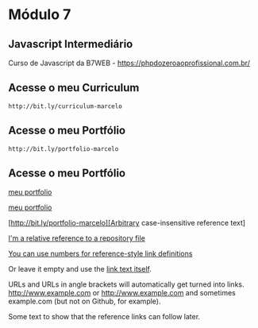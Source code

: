 # Módulo 7

## Javascript Intermediário

Curso de Javascript da B7WEB - https://phpdozeroaoprofissional.com.br/

## Acesse o meu Curriculum

    http://bit.ly/curriculum-marcelo

## Acesse o meu Portfólio

    http://bit.ly/portfolio-marcelo
    

## Acesse o meu Portfólio

[meu portfolio](http://bit.ly/portfolio-marcelo)

[meu portfolio](http://bit.ly/portfolio-marcelo "Google's Homepage")

[http://bit.ly/portfolio-marcelo][Arbitrary case-insensitive reference text]

[I'm a relative reference to a repository file](../blob/master/LICENSE)

[You can use numbers for reference-style link definitions][1]

Or leave it empty and use the [link text itself].

URLs and URLs in angle brackets will automatically get turned into links. 
http://www.example.com or <http://www.example.com> and sometimes 
example.com (but not on Github, for example).

Some text to show that the reference links can follow later.

[arbitrary case-insensitive reference text]: https://www.mozilla.org
[1]: http://slashdot.org
[link text itself]: http://www.reddit.com
